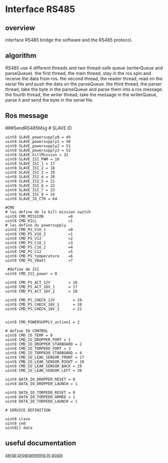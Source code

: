 # Interface RS485

## overview

interface RS485 bridge the software and the RS485 protocol.

## algorithm

RS485 use 4 different threads and two thread-safe queue (writerQueue and parseQueue). the first thread, the main thread, stay in the ros spin and receive the data from ros. the second thread, the reader thread, read on the serial file and push the data on the parseQueue. the third thread, the parser thread, take the byte in the parseQueue and parse them into a ros message. the fourth thread, the writer thread, take the message in the writerQueue, parse it and send the byte in the serial file.

## Ros message
###SendRS485Msg
	# SLAVE ID

	uint8 SLAVE_powersupply0 = 49
	uint8 SLAVE_powersupply1 = 50
	uint8 SLAVE_powersupply2 = 51
	uint8 SLAVE_powersupply3 = 52
	uint8 SLAVE_killMission = 32
	uint8 SLAVE_ISI_PWM = 16
	uint8 SLAVE_ISI_1 = 17
	uint8 SLAVE_ISI_2 = 18
	uint8 SLAVE_ISI_3 = 19
	uint8 SLAVE_ISI_4 = 20
	uint8 SLAVE_ISI_5 = 21
	uint8 SLAVE_ISI_6 = 22
	uint8 SLAVE_ISI_7 = 23
	uint8 SLAVE_ISI_8 = 24
	uint8 SLAVE_IO_CTR = 64

	#CMD
	# les define de la kill mission switch
	uint8 CMD_MISSION  		    =0
	uint8 CMD_KILL	  		    =1
	# les define du powersupply
	uint8 CMD_PS_V16_1  		=0
	uint8 CMD_PS_V16_2	     	=1
	uint8 CMD_PS_V12	  		=2
	uint8 CMD_PS_C16_1	    	=3
	uint8 CMD_PS_C16_2	  	    =4
	uint8 CMD_PS_C12	  		=5
	uint8 CMD_PS_temperature	=6
	uint8 CMD_PS_VBatt		    =7

	 #define de ISI
	uint8 CMD_ISI_power = 0

	uint8 CMD_PS_ACT_12V        = 16
	uint8 CMD_PS_ACT_16V_1      = 17
	uint8 CMD_PS_ACT_16V_2      = 18

	uint8 CMD_PS_CHECK_12V        = 19
	uint8 CMD_PS_CHECK_16V_1      = 20
	uint8 CMD_PS_CHECK_16V_2      = 21


	uint8 CMD_POWERSUPPLY_action1 = 2

	# define IO CONTROL
	uint8 CMD_IO_TEMP = 0
	uint8 CMD_IO_DROPPER_PORT = 1
	uint8 CMD_IO_DROPPER_STARBOARD = 2
	uint8 CMD_IO_TORPEDO_PORT = 3
	uint8 CMD_IO_TORPEDO_STARBOARD = 4
	uint8 CMD_IO_LEAK_SENSOR_FRONT = 17
	uint8 CMD_IO_LEAK_SENSOR_RIGHT = 18
	uint8 CMD_IO_LEAK_SENSOR_BACK = 19
	uint8 CMD_IO_LEAK_SENSOR_LEFT = 20

	uint8 DATA_IO_DROPPER_RESET = 0
	uint8 DATA_IO_DROPPER_LAUNCH = 1

	uint8 DATA_IO_TORPEDO_RESET = 0
	uint8 DATA_IO_TORPEDO_ARMED = 1
	uint8 DATA_IO_TORPEDO_LAUNCH = 1

	# SERVICE DEFINITION

	uint8 slave
	uint8 cmd
	uint8[] data
## useful documentation

[serial programming in posix](https://www.cmrr.umn.edu/~strupp/serial.html)
